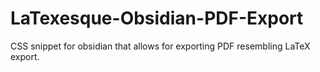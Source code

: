 # LaTexesque-Obsidian-PDF-Export
CSS snippet for obsidian that allows for exporting PDF resembling LaTeX export.
